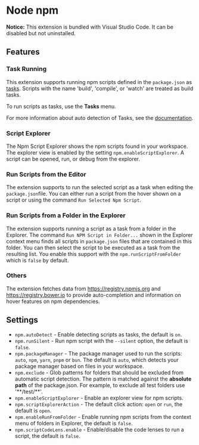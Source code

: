 # Node npm

**Notice:** This extension is bundled with Visual Studio Code. It can be disabled but not uninstalled.

## Features

### Task Running

This extension supports running npm scripts defined in the `package.json` as [tasks](https://code.visualstudio.com/docs/editor/tasks). Scripts with the name 'build', 'compile', or 'watch'
are treated as build tasks.

To run scripts as tasks, use the **Tasks** menu.

For more information about auto detection of Tasks, see the [documentation](https://code.visualstudio.com/Docs/editor/tasks#_task-autodetection).

### Script Explorer

The Npm Script Explorer shows the npm scripts found in your workspace. The explorer view is enabled by the setting `npm.enableScriptExplorer`. A script can be opened, run, or debug from the explorer.

### Run Scripts from the Editor

The extension supports to run the selected script as a task when editing the `package.json`file. You can either run a script from
the hover shown on a script or using the command `Run Selected Npm Script`.

### Run Scripts from a Folder in the Explorer

The extension supports running a script as a task from a folder in the Explorer. The command `Run NPM Script in Folder...` shown in the Explorer context menu finds all scripts in `package.json` files that are contained in this folder. You can then select the script to be executed as a task from the resulting list. You enable this support with the `npm.runScriptFromFolder` which is `false` by default.

### Others

The extension fetches data from <https://registry.npmjs.org> and <https://registry.bower.io> to provide auto-completion and information on hover features on npm dependencies.

## Settings

- `npm.autoDetect` - Enable detecting scripts as tasks, the default is `on`.
- `npm.runSilent` - Run npm script with the `--silent` option, the default is `false`.
- `npm.packageManager` - The package manager used to run the scripts: `auto`, `npm`, `yarn`, `pnpm` or `bun`. The default is `auto`, which detects your package manager based on files in your workspace.
- `npm.exclude` - Glob patterns for folders that should be excluded from automatic script detection. The pattern is matched against the **absolute path** of the package.json. For example, to exclude all test folders use '\*\*/test/\*\*'.
- `npm.enableScriptExplorer` - Enable an explorer view for npm scripts.
- `npm.scriptExplorerAction` - The default click action: `open` or `run`, the default is `open`.
- `npm.enableRunFromFolder` - Enable running npm scripts from the context menu of folders in Explorer, the default is `false`.
- `npm.scriptCodeLens.enable` - Enable/disable the code lenses to run a script, the default is `false`.
